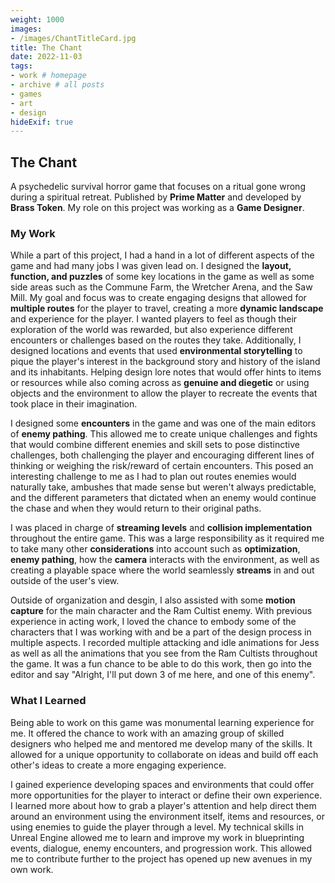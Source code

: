 ```yaml
---
weight: 1000
images:
- /images/ChantTitleCard.jpg
title: The Chant
date: 2022-11-03
tags:
- work # homepage
- archive # all posts
- games
- art
- design
hideExif: true
---
```


## The Chant

A psychedelic survival horror game that focuses on a ritual gone wrong during a spiritual retreat. Published by **Prime Matter** and developed by **Brass Token**. My role on this project was working as a **Game Designer**.

### My Work

While a part of this project, I had a hand in a lot of different aspects of the game and had many jobs I was given lead on. I designed the **layout, function, and puzzles** of some key locations in the game as well as some side areas such as the Commune Farm, the Wretcher Arena, and the Saw Mill. My goal and focus was to create engaging designs that allowed for **multiple routes** for the player to travel, creating a more **dynamic landscape** and experience for the player. I wanted players to feel as though their exploration of the world was rewarded, but also experience different encounters or challenges based on the routes they take. Additionally, I designed locations and events that used **environmental storytelling** to pique the player's interest in the background story and history of the island and its inhabitants. Helping design lore notes that would offer hints to items or resources while also coming across as **genuine and diegetic** or using objects and the environment to allow the player to recreate the events that took place in their imagination.

I designed some **encounters** in the game and was one of the main editors of **enemy pathing**. This allowed me to create unique challenges and fights that would combine different enemies and skill sets to pose distinctive challenges, both challenging the player and encouraging different lines of thinking or weighing the risk/reward of certain encounters. This posed an interesting challenge to me as I had to plan out routes enemies would naturally take, ambushes that made sense but weren't always predictable, and the different parameters that dictated when an enemy would continue the chase and when they would return to their original paths.

I was placed in charge of **streaming levels** and **collision implementation** throughout the entire game. This was a large responsibility as it required me to take many other **considerations** into account such as **optimization**, **enemy pathing**, how the **camera** interacts with the environment, as well as creating a playable space where the world seamlessly **streams** in and out outside of the user's view.

Outside of organization and desgin, I also assisted with some **motion capture** for the main character and the Ram Cultist enemy. With previous experience in acting work, I loved the chance to embody some of the characters that I was working with and be a part of the design process in multiple aspects. I recorded multiple attacking and idle animations for Jess as well as all the animations that you see from the Ram Cultists throughout the game. It was a fun chance to be able to do this work, then go into the editor and say "Alright, I'll put down 3 of me here, and one of this enemy".

### What I Learned

Being able to work on this game was monumental learning experience for me. It offered the chance to work with an amazing group of skilled designers who helped me and mentored me develop many of the skills. It allowed for a unique opportunity to collaborate on ideas and build off each other's ideas to create a more engaging experience. 

I gained experience developing spaces and environments that could offer more opportunities for the player to interact or define their own experience. I learned more about how to grab a player's attention and help direct them around an environment using the environment itself, items and resources, or using enemies to guide the player through a level. My technical skills in Unreal Engine allowed me to learn and improve my work in blueprinting events, dialogue, enemy encounters, and progression work. This allowed me to contribute further to the project has opened up new avenues in my own work.

